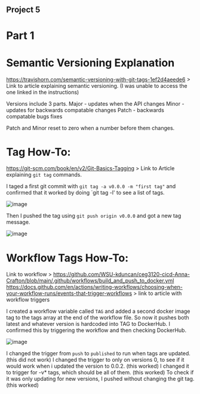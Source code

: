 ## Project 5 

# Part 1 

# Semantic Versioning Explanation

https://travishorn.com/semantic-versioning-with-git-tags-1ef2d4aeede6 > Link to article explaining semantic versioning. (I was unable to access the one linked in the instructions)

Versions include 3 parts. 
Major - updates when the API changes 
Minor - updates for backwards compatable changes
Patch - backwards compatable bugs fixes 

Patch and Minor reset to zero when a number before them changes. 

# Tag How-To:

https://git-scm.com/book/en/v2/Git-Basics-Tagging > Link to Article explaining `git tag` commands. 

I taged a first git commit with `git tag -a v0.0.0 -m "first tag"`
and confirmed that it worked by doing `git tag -l' to see a list of tags. 

![image](https://github.com/user-attachments/assets/2f97f6b4-7514-4713-b4e7-b397817fa92a)

Then I pushed the tag using `git push origin v0.0.0`
and got a new tag message. 

![image](https://github.com/user-attachments/assets/57922780-9f4a-41e6-bdff-3d7db263995c)

# Workflow Tags How-To:


Link to workflow > https://github.com/WSU-kduncan/ceg3120-cicd-Anna-Crafton/blob/main/.github/workflows/build_and_push_to_docker.yml
https://docs.github.com/en/actions/writing-workflows/choosing-when-your-workflow-runs/events-that-trigger-workflows > link to article with workflow triggers 

I created a workflow variable called `TAG` and added a second docker image tag to the tags array at the end of the workflow file. 
So now it pushes both latest and whatever version is hardcoded into TAG to DockerHub. I confirmed this by triggering the workflow and then checking DockerHub. 

![image](https://github.com/user-attachments/assets/09a958a8-ba18-482f-ba80-08a7a500455f)

I changed the trigger from `push` to `published` to run when tags are updated. (this did not work)
I changed the trigger to only on versions 0, to see if it would work when i updated the version to 0.0.2. (this worked)
I changed it to trigger for -v* tags, which should be all of them. (this worked)
To check if it was only updating for new versions, I pushed without changing the git tag. (this worked) 












